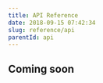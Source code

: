 ```yaml
---
title: API Reference
date: 2018-09-15 07:42:34
slug: reference/api
parentId: api
---
```

## Coming soon

